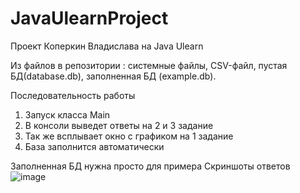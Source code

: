 # JavaUlearnProject
Проект Коперкин Владислава на Java Ulearn 

Из файлов в репозитории : системные файлы, CSV-файл, пустая БД(database.db), заполненная БД (example.db).

Последовательность работы 
  1. Запуск класса Main 
  2. В консоли выведет ответы на 2 и 3 задание
  3. Так же всплывает окно с графиком на 1 задание
  4. База заполнится автоматически
  
 Заполненная БД нужна просто для примера 
  Скриншоты ответов
  ![image](https://user-images.githubusercontent.com/116348495/209729009-a546c96e-0ddc-4161-aeca-ace681177769.png)
